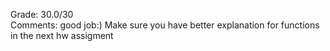 Grade: 30.0/30  
Comments: good job:) Make sure you have better explanation for functions in the next hw assigment